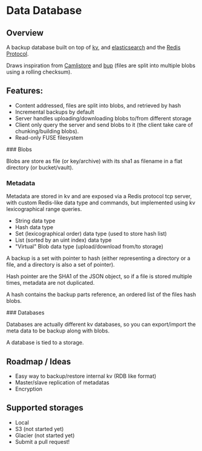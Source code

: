 Data Database
=============

## Overview

A backup database built on top of [kv](https://github.com/cznic/kv), and [elasticsearch](http://www.elasticsearch.org/) and the [Redis Protocol](http://redis.io/topics/protocol).

Draws inspiration from [Camlistore](camlistore.org) and [bup](https://github.com/bup/bup) (files are split into multiple blobs using a rolling checksum).

## Features:
 
- Content addressed, files are split into blobs, and retrieved by hash
- Incremental backups by default
- Server handles uploading/downloading blobs to/from different storage
- Client only query the server and send blobs to it (the client take care of chunking/building blobs).
- Read-only FUSE filesystem

### Blobs

Blobs are store as file (or key/archive) with its sha1 as filename in a flat directory (or bucket/vault).

### Metadata

Metadata are stored in kv and are exposed via a Redis protocol tcp server, with custom Redis-like data type and commands, but implemented using kv lexicographical range queries.

- String data type
- Hash data type
- Set (lexicographical order) data type (used to store hash list)
- List (sorted by an uint index) data type
- "Virtual" Blob data type (upload/download from/to storage)

A backup is a set with pointer to hash (either representing a directory or a file, and a directory is also a set of pointer).

Hash pointer are the SHA1 of the JSON object, so if a file is stored multiple times, metadata are not duplicated.

A hash contains the backup parts reference, an ordered list of the files hash blobs.

### Databases

Databases are actually different kv databases, so you can export/import the meta data to be backup along with blobs.

A database is tied to a storage.

## Roadmap / Ideas

- Easy way to backup/restore internal kv (RDB like format)
- Master/slave replication of metadatas
- Encryption

## Supported storages

- Local
- S3 (not started yet)
- Glacier (not started yet)
- Submit a pull request!
